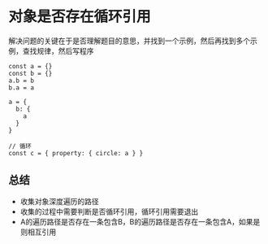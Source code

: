 # 对象是否存在循环引用
解决问题的关键在于是否理解题目的意思，并找到一个示例，然后再找到多个示例，查找规律，然后写程序

```
const a = {} 
const b = {}
a.b = b
b.a = a

a = {
  b: {
    a
  }
}

// 循环
const c = { property: { circle: a } }
```

## 总结
- 收集对象深度遍历的路径
- 收集的过程中需要判断是否循环引用，循环引用需要退出
- A的遍历路径是否存在一条包含B，B的遍历路径是否存在一条包含A，如果是则相互引用